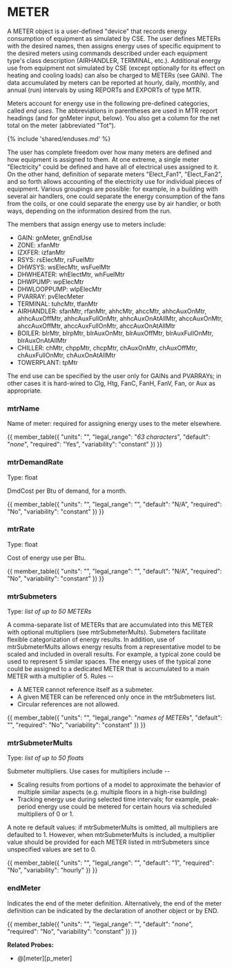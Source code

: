 # METER

A METER object is a user-defined "device" that records energy consumption of equipment as simulated by CSE. The user defines METERs with the desired names, then assigns energy uses of specific equipment to the desired meters using commands described under each equipment type's class description (AIRHANDLER, TERMINAL, etc.). Additional energy use from equipment not simulated by CSE (except optionally for its effect on heating and cooling loads) can also be charged to METERs (see GAIN). The data accumulated by meters can be reported at hourly, daily, monthly, and annual (run) intervals by using REPORTs and EXPORTs of type MTR.

Meters account for energy use in the following pre-defined categories, called *end uses*. The abbreviations in parentheses are used in MTR report headings (and for gnMeter input, below). You also get a column for the net total on the meter (abbreviated "Tot").

{% include 'shared/enduses.md' %}

The user has complete freedom over how many meters are defined and how equipment is assigned to them. At one extreme, a single meter "Electricity" could be defined and have all of electrical uses assigned to it. On the other hand, definition of separate meters "Elect_Fan1", "Elect_Fan2", and so forth allows accounting of the electricity use for individual pieces of equipment. Various groupings are possible: for example, in a building with several air handlers, one could separate the energy consumption of the fans from the coils, or one could separate the energy use by air handler, or both ways, depending on the information desired from the run.

The members that assign energy use to meters include:

-   GAIN: gnMeter, gnEndUse
-   ZONE: xfanMtr
-   IZXFER: izfanMtr
-   RSYS: rsElecMtr, rsFuelMtr
-   DHWSYS: wsElecMtr, wsFuelMtr
-   DHWHEATER: whElectMtr, whFuelMtr
-   DHWPUMP: wpElecMtr
-   DHWLOOPPUMP: wlpElecMtr
-   PVARRAY: pvElecMeter
-   TERMINAL: tuhcMtr, tfanMtr
-   AIRHANDLER: sfanMtr, rfanMtr, ahhcMtr, ahccMtr, ahhcAuxOnMtr, ahhcAuxOffMtr, ahhcAuxFullOnMtr, ahhcAuxOnAtAllMtr, ahccAuxOnMtr, ahccAuxOffMtr, ahccAuxFullOnMtr, ahccAuxOnAtAllMtr
-   BOILER: blrMtr, blrpMtr, blrAuxOnMtr, blrAuxOffMtr, blrAuxFullOnMtr, blrAuxOnAtAllMtr
-   CHILLER: chMtr, chppMtr, chcpMtr, chAuxOnMtr, chAuxOffMtr, chAuxFullOnMtr, chAuxOnAtAllMtr
-   TOWERPLANT: tpMtr

The end use can be specified by the user only for GAINs and PVARRAYs; in other cases it is hard-wired to Clg, Htg, FanC, FanH, FanV, Fan, or Aux as appropriate.

### mtrName

Name of meter: required for assigning energy uses to the meter elsewhere.

{{
  member_table({
    "units": "",
    "legal_range": "*63 characters*", 
    "default": "*none*",
    "required": "Yes",
    "variability": "constant" 
  })
}}

### mtrDemandRate

Type: float

DmdCost per Btu of demand, for a month.

{{
  member_table({
    "units": "",
    "legal_range": "", 
    "default": "N/A",
    "required": "No",
    "variability": "constant" 
  })
}}

### mtrRate

Type: float

Cost of energy use per Btu.

{{
  member_table({
    "units": "",
    "legal_range": "", 
    "default": "N/A",
    "required": "No",
    "variability": "constant" 
  })
}}

### mtrSubmeters

Type: *list of up to 50 METERs*

A comma-separate list of METERs that are accumulated into this METER with optional multipliers (see mtrSubmeterMults).  Submeters facilitate flexible categorization of energy results.  In addition, use of mtrSubmeterMults allows energy results from a representative model to be scaled and included in overall results.  For example, a typical zone could be used to represent 5 similar spaces.  The energy uses of the typical zone could be assigned to a dedicated METER that is accumulated to a main METER with a multiplier of 5.  Rules --

-  A METER cannot reference itself as a submeter.
-  A given METER can be referenced only once in the mtrSubmeters list.
-  Circular references are not allowed.

{{
  member_table({
    "units": "",
    "legal_range": "*names of METERs*", 
    "default": "",
    "required": "No",
    "variability": "constant" 
  })
}}

### mtrSubmeterMults

Type: *list of up to 50 floats*

Submeter multipliers. Use cases for multipliers include --

- Scaling results from portions of a model to approximate the behavior of multiple similar aspects (e.g. multiple floors in a high-rise building)
- Tracking energy use during selected time intervals; for example, peak-period energy use could be metered for certain hours via scheduled multipliers of 0 or 1.

A note re default values: if mtrSubmeterMults is omitted, all multipliers are defaulted to 1.  However, when mtrSubmeterMults is included, a multiplier value should be provided for each METER listed in mtrSubmeters since unspecified values are set to 0.

{{
  member_table({
    "units": "",
    "legal_range": "", 
    "default": "1",
    "required": "No",
    "variability": "hourly" 
  })
}}

### endMeter

Indicates the end of the meter definition. Alternatively, the end of the meter definition can be indicated by the declaration of another object or by END.

{{
  member_table({
    "units": "",
    "legal_range": "", 
    "default": "*none*",
    "required": "No",
    "variability": "constant" 
  })
}}

**Related Probes:**

- @[meter][p_meter]
